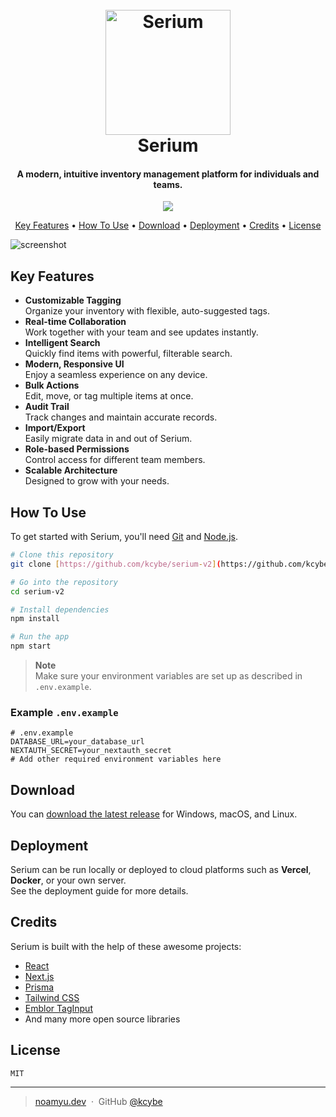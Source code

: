 <h1 align="center">
  <br>
  <img src="https://raw.githubusercontent.com/kcybe/serium-v2/d71b2c2c5e0bf0f8d4be6b980e796ed3b51a8b6e/public/logo-icon.svg?token=ASBI6BUZ3FHOQJSWE2Q3I3TIHWZA2" alt="Serium" width="200">
  <br>
  Serium
  <br>
</h1>

<h4 align="center">
  A modern, intuitive inventory management platform for individuals and teams.
</h4>

<p align="center">
  <a href="https://www.buymeacoffee.com/kcybe">
    <img src="https://img.shields.io/badge/$-donate-ff69b4.svg?maxAge=2592000&style=flat">
  </a>
</p>

<p align="center">
  <a href="#key-features">Key Features</a> •
  <a href="#how-to-use">How To Use</a> •
  <a href="#download">Download</a> •
  <a href="#deployment">Deployment</a> •
  <a href="#credits">Credits</a> •
  <a href="#license">License</a>
</p>

![screenshot](https://raw.githubusercontent.com/kcybe/serium-v2/main/public/screenshot.gif)

## Key Features

- **Customizable Tagging**  
  Organize your inventory with flexible, auto-suggested tags.
- **Real-time Collaboration**  
  Work together with your team and see updates instantly.
- **Intelligent Search**  
  Quickly find items with powerful, filterable search.
- **Modern, Responsive UI**  
  Enjoy a seamless experience on any device.
- **Bulk Actions**  
  Edit, move, or tag multiple items at once.
- **Audit Trail**  
  Track changes and maintain accurate records.
- **Import/Export**  
  Easily migrate data in and out of Serium.
- **Role-based Permissions**  
  Control access for different team members.
- **Scalable Architecture**  
  Designed to grow with your needs.

## How To Use

To get started with Serium, you'll need [Git](https://git-scm.com) and [Node.js](https://nodejs.org/en/download/).

```bash
# Clone this repository
git clone [https://github.com/kcybe/serium-v2](https://github.com/kcybe/serium-v2)

# Go into the repository
cd serium-v2

# Install dependencies
npm install

# Run the app
npm start
```

> **Note**  
> Make sure your environment variables are set up as described in `.env.example`.

### Example `.env.example`

```env
# .env.example
DATABASE_URL=your_database_url
NEXTAUTH_SECRET=your_nextauth_secret
# Add other required environment variables here
```

## Download

You can [download the latest release](https://github.com/kcybe/serium-v2/releases) for Windows, macOS, and Linux.

## Deployment

Serium can be run locally or deployed to cloud platforms such as **Vercel**, **Docker**, or your own server.  
See the deployment guide for more details.

## Credits

Serium is built with the help of these awesome projects:

- [React](https://reactjs.org/)
- [Next.js](https://nextjs.org/)
- [Prisma](https://www.prisma.io/)
- [Tailwind CSS](https://tailwindcss.com/)
- [Emblor TagInput](https://github.com/emblor/taginput)
- And many more open source libraries

## License

`MIT`

---

> [noamyu.dev](https://noamyu.dev) &nbsp;&middot;&nbsp; GitHub [@kcybe](https://github.com/kcybe)
